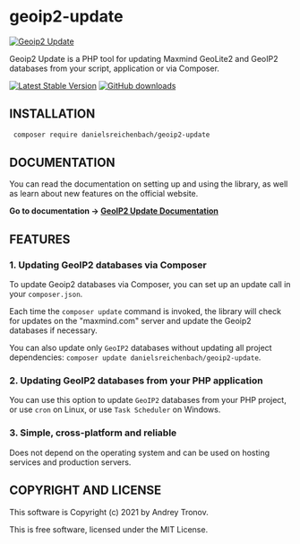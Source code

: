 # geoip2-update

[![Geoip2 Update](https://user-images.githubusercontent.com/25905384/111375423-4631ce00-86af-11eb-81a9-2bc4dab89068.png)](https://www.geodbase-update.com/?utm_source=github&utm_medium=organic&utm_campaign=github_project_page&utm_content=main_banner)

Geoip2 Update is a PHP tool for updating Maxmind GeoLite2 and GeoIP2 databases
from your script, application or via Composer.

[![Latest Stable Version](https://img.shields.io/packagist/v/danielsreichenbach/geoip2-update)](https://packagist.org/packages/danielsreichenbach/geoip2-update)
[![GitHub downloads](https://img.shields.io/packagist/dt/danielsreichenbach/geoip2-update)](https://packagist.org/packages/danielsreichenbach/geoip2-update)

## INSTALLATION

```bash
 composer require danielsreichenbach/geoip2-update
```

## DOCUMENTATION

You can read the documentation on setting up and using the library, as well as
learn about new features on the official website.

**Go to documentation -> [GeoIP2 Update Documentation](https://www.geodbase-update.com/?utm_source=github&utm_medium=organic&utm_campaign=github_project_page&utm_content=documentation_link)**

## FEATURES

### 1. Updating GeoIP2 databases via Composer

To update Geoip2 databases via Composer, you can set up an update call in your
`composer.json`.

Each time the `composer update` command is invoked, the library will check for
updates on the "maxmind.com" server and update the Geoip2 databases if
necessary.

You can also update only `GeoIP2` databases without updating all project
dependencies: `composer update danielsreichenbach/geoip2-update`.

### 2. Updating GeoIP2 databases from your PHP application

You can use this option to update `GeoIP2` databases from your PHP project, or
use `cron` on Linux, or use `Task Scheduler` on Windows.

### 3. Simple, cross-platform and reliable

Does not depend on the operating system and can be used on hosting services and
production servers.

## COPYRIGHT AND LICENSE

This software is Copyright (c) 2021 by Andrey Tronov.

This is free software, licensed under the MIT License.
